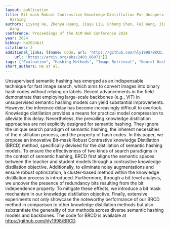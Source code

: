 ```yaml
---
layout: publication
title: Bit-mask Robust Contrastive Knowledge Distillation For Unsupervised Semantic
  Hashing
authors: Liyang He, Zhenya Huang, Jiayu Liu, Enhong Chen, Fei Wang, Jing Sha, Shijin
  Wang
conference: Proceedings of the ACM Web Conference 2024
year: 2024
bibkey: he2024bit
citations: 2
additional_links: [{name: Code, url: 'https://github.com/hly1998/BRCD.'}, {name: Paper,
    url: 'https://arxiv.org/abs/2403.06071'}]
tags: ["Evaluation", "Hashing Methods", "Image Retrieval", "Neural Hashing", "Scalability", "Unsupervised"]
short_authors: He et al.
---
```

Unsupervised semantic hashing has emerged as an indispensable technique for
fast image search, which aims to convert images into binary hash codes without
relying on labels. Recent advancements in the field demonstrate that employing
large-scale backbones (e.g., ViT) in unsupervised semantic hashing models can
yield substantial improvements. However, the inference delay has become
increasingly difficult to overlook. Knowledge distillation provides a means for
practical model compression to alleviate this delay. Nevertheless, the
prevailing knowledge distillation approaches are not explicitly designed for
semantic hashing. They ignore the unique search paradigm of semantic hashing,
the inherent necessities of the distillation process, and the property of hash
codes. In this paper, we propose an innovative Bit-mask Robust Contrastive
knowledge Distillation (BRCD) method, specifically devised for the distillation
of semantic hashing models. To ensure the effectiveness of two kinds of search
paradigms in the context of semantic hashing, BRCD first aligns the semantic
spaces between the teacher and student models through a contrastive knowledge
distillation objective. Additionally, to eliminate noisy augmentations and
ensure robust optimization, a cluster-based method within the knowledge
distillation process is introduced. Furthermore, through a bit-level analysis,
we uncover the presence of redundancy bits resulting from the bit independence
property. To mitigate these effects, we introduce a bit mask mechanism in our
knowledge distillation objective. Finally, extensive experiments not only
showcase the noteworthy performance of our BRCD method in comparison to other
knowledge distillation methods but also substantiate the generality of our
methods across diverse semantic hashing models and backbones. The code for BRCD
is available at https://github.com/hly1998/BRCD.